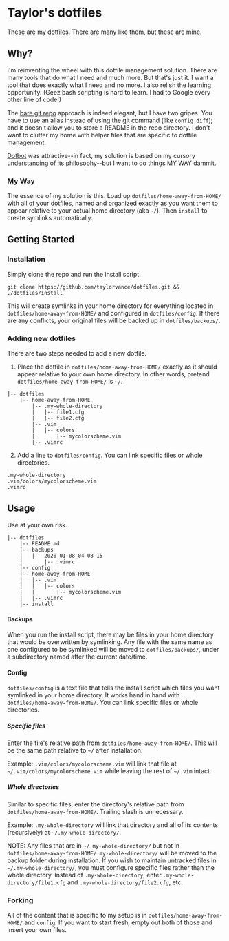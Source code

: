 # Taylor's dotfiles

These are my dotfiles. There are many like them, but these are mine.

## Why?

I'm reinventing the wheel with this dotfile management solution. There are many tools that do what I need and much more. But that's just it. I want a tool that does exactly what I need and no more. I also relish the learning opportunity. (Geez bash scripting is hard to learn. I had to Google every other line of code!)

The [bare git repo](https://www.atlassian.com/git/tutorials/dotfiles) approach is indeed elegant, but I have two gripes. You have to use an alias instead of using the git command (like `config diff`); and it doesn't allow you to store a README in the repo directory. I don't want to clutter my home with helper files that are specific to dotfile management.

[Dotbot](https://www.anishathalye.com/2014/08/03/managing-your-dotfiles/) was attractive--in fact, my solution is based on my cursory understanding of its philosophy--but I want to do things MY WAY dammit.

### My Way

The essence of my solution is this. Load up `dotfiles/home-away-from-HOME/` with all of your dotfiles, named and organized exactly as you want them to appear relative to your actual home directory (aka `~/`). Then `install` to create symlinks automatically.

## Getting Started

### Installation

Simply clone the repo and run the install script.

```
git clone https://github.com/taylorvance/dotfiles.git && ./dotfiles/install
```

This will create symlinks in your home directory for everything located in `dotfiles/home-away-from-HOME/` and configured in `dotfiles/config`. If there are any conflicts, your original files will be backed up in `dotfiles/backups/`.

### Adding new dotfiles

There are two steps needed to add a new dotfile.

1. Place the dotfile in `dotfiles/home-away-from-HOME/` exactly as it should appear relative to your own home directory. In other words, pretend `dotfiles/home-away-from-HOME/` is `~/`.

```
|-- dotfiles
    |-- home-away-from-HOME
        |-- .my-whole-directory
        |   |-- file1.cfg
        |   |-- file2.cfg
        |-- .vim
        |   |-- colors
        |       |-- mycolorscheme.vim
        |-- .vimrc
```

2. Add a line to `dotfiles/config`. You can link specific files or whole directories.

```
.my-whole-directory
.vim/colors/mycolorscheme.vim
.vimrc
```

## Usage

Use at your own risk.

```
|-- dotfiles
    |-- README.md
    |-- backups
    |   |-- 2020-01-08_04-08-15
    |       |-- .vimrc
    |-- config
    |-- home-away-from-HOME
    |   |-- .vim
    |   |   |-- colors
    |   |       |-- mycolorscheme.vim
    |   |-- .vimrc
    |-- install
```

#### Backups

When you run the install script, there may be files in your home directory that would be overwritten by symlinking. Any file with the same name as one configured to be symlinked will be moved to `dotfiles/backups/`, under a subdirectory named after the current date/time.

#### Config

`dotfiles/config` is a text file that tells the install script which files you want symlinked in your home directory. It works hand in hand with `dotfiles/home-away-from-HOME/`. You can link specific files or whole directories.

##### Specific files

Enter the file's relative path from `dotfiles/home-away-from-HOME/`. This will be the same path relative to `~/` after installation.

Example: `.vim/colors/mycolorscheme.vim` will link that file at `~/.vim/colors/mycolorscheme.vim` while leaving the rest of `~/.vim` intact.

##### Whole directories

Similar to specific files, enter the directory's relative path from `dotfiles/home-away-from-HOME/`. Trailing slash is unnecessary.

Example: `.my-whole-directory` will link that directory and all of its contents (recursively) at `~/.my-whole-directory/`.

NOTE: Any files that are in `~/.my-whole-directory/` but not in `dotfiles/home-away-from-HOME/.my-whole-directory/` will be moved to the backup folder during installation. If you wish to maintain untracked files in `~/.my-whole-directory/`, you must configure specific files rather than the whole directory. Instead of `.my-whole-directory`, enter `.my-whole-directory/file1.cfg` and `.my-whole-directory/file2.cfg`, etc.

### Forking

All of the content that is specific to my setup is in `dotfiles/home-away-from-HOME/` and `config`. If you want to start fresh, empty out both of those and insert your own files.
